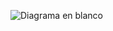 ![Diagrama en blanco](https://user-images.githubusercontent.com/98846377/204406878-4ce52539-700c-4c6f-b625-c82e2c9a3d34.png)
